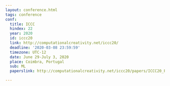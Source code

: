 ```yaml
---
layout: conference.html
tags: conference
conf:
  title: ICCC
  hindex: 22
  year: 2020
  id: iccc20
  link: http://computationalcreativity.net/iccc20/
  deadline: '2020-03-08 23:59:59'
  timezone: UTC-12
  date: June 29-July 3, 2020
  place: Coimbra, Portugal
  sub: ML
  paperslink: http://computationalcreativity.net/iccc20/papers/ICCC20_Proceedings.pdf

---
```

